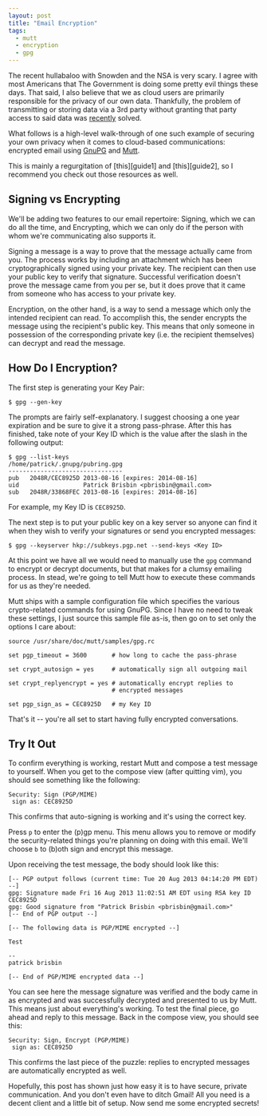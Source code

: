 ```yaml
---
layout: post
title: "Email Encryption"
tags:
  - mutt
  - encryption
  - gpg
---
```


The recent hullabaloo with Snowden and the NSA is very scary. I agree 
with most Americans that The Government is doing some pretty evil things 
these days. That said, I also believe that we as cloud users are 
primarily responsible for the privacy of our own data. Thankfully, the 
problem of transmitting or storing data via a 3rd party without granting 
that party access to said data was [recently][] solved.

[recently]: http://en.wikipedia.org/wiki/Pretty_Good_Privacy

What follows is a high-level walk-through of one such example of 
securing your own privacy when it comes to cloud-based communications: 
encrypted email using [GnuPG][] and [Mutt][].

[gnupg]: http://www.gnupg.org/
[mutt]: http://www.mutt.org/

<div class="well">
This is mainly a regurgitation of [this][guide1] and [this][guide2], so 
I recommend you check out those resources as well.
</div>

[guide1]: http://jasonwryan.com/blog/2013/07/20/gnupg/
[guide2]: http://codesorcery.net/old/mutt/mutt-gnupg-howto

## Signing vs Encrypting

We'll be adding two features to our email repertoire: Signing, which we 
can do all the time, and Encrypting, which we can only do if the person 
with whom we're communicating also supports it.

Signing a message is a way to prove that the message actually came from 
you. The process works by including an attachment which has been 
cryptographically signed using your private key. The recipient can then 
use your public key to verify that signature. Successful verification 
doesn't prove the message came from you per se, but it does prove that 
it came from someone who has access to your private key.

Encryption, on the other hand, is a way to send a message which only the 
intended recipient can read. To accomplish this, the sender encrypts the 
message using the recipient's public key. This means that only someone 
in possession of the corresponding private key (i.e. the recipient 
themselves) can decrypt and read the message.

## How Do I Encryption?

The first step is generating your Key Pair:

```
$ gpg --gen-key
```

The prompts are fairly self-explanatory. I suggest choosing a one year 
expiration and be sure to give it a strong pass-phrase. After this has 
finished, take note of your Key ID which is the value after the slash in 
the following output:

```
$ gpg --list-keys
/home/patrick/.gnupg/pubring.gpg
--------------------------------
pub   2048R/CEC8925D 2013-08-16 [expires: 2014-08-16]
uid                  Patrick Brisbin <pbrisbin@gmail.com>
sub   2048R/33868FEC 2013-08-16 [expires: 2014-08-16]
```

For example, my Key ID is `CEC8925D`.

The next step is to put your public key on a key server so anyone can 
find it when they wish to verify your signatures or send you encrypted 
messages:

```
$ gpg --keyserver hkp://subkeys.pgp.net --send-keys <Key ID>
```

At this point we have all we would need to manually use the `gpg` 
command to encrypt or decrypt documents, but that makes for a clumsy 
emailing process. In stead, we're going to tell Mutt how to execute 
these commands for us as they're needed.

Mutt ships with a sample configuration file which specifies the various 
crypto-related commands for using GnuPG. Since I have no need to tweak 
these settings, I just source this sample file as-is, then go on to set 
only the options I care about:

```
source /usr/share/doc/mutt/samples/gpg.rc

set pgp_timeout = 3600       # how long to cache the pass-phrase

set crypt_autosign = yes     # automatically sign all outgoing mail

set crypt_replyencrypt = yes # automatically encrypt replies to 
                             # encrypted messages

set pgp_sign_as = CEC8925D   # my Key ID
```

That's it -- you're all set to start having fully encrypted 
conversations.

## Try It Out

To confirm everything is working, restart Mutt and compose a test message 
to yourself. When you get to the compose view (after quitting vim), you 
should see something like the following:

```
Security: Sign (PGP/MIME)
 sign as: CEC8925D
```

This confirms that auto-signing is working and it's using the correct 
key.

Press `p` to enter the (p)gp menu. This menu allows you to remove or 
modify the security-related things you're planning on doing with this 
email. We'll choose `b` to (b)oth sign and encrypt this message.

Upon receiving the test message, the body should look like this:

```
[-- PGP output follows (current time: Tue 20 Aug 2013 04:14:20 PM EDT) --]
gpg: Signature made Fri 16 Aug 2013 11:02:51 AM EDT using RSA key ID CEC8925D
gpg: Good signature from "Patrick Brisbin <pbrisbin@gmail.com>"
[-- End of PGP output --]

[-- The following data is PGP/MIME encrypted --]

Test

--
patrick brisbin

[-- End of PGP/MIME encrypted data --]
```

You can see here the message signature was verified and the body came in 
as encrypted and was successfully decrypted and presented to us by Mutt. 
This means just about everything's working. To test the final piece, go 
ahead and reply to this message. Back in the compose view, you should 
see this:

```
Security: Sign, Encrypt (PGP/MIME)
 sign as: CEC8925D
```

This confirms the last piece of the puzzle: replies to encrypted 
messages are automatically encrypted as well.

Hopefully, this post has shown just how easy it is to have secure, 
private communication. And you don't even have to ditch Gmail! All you 
need is a decent client and a little bit of setup. Now send me some 
encrypted secrets!
